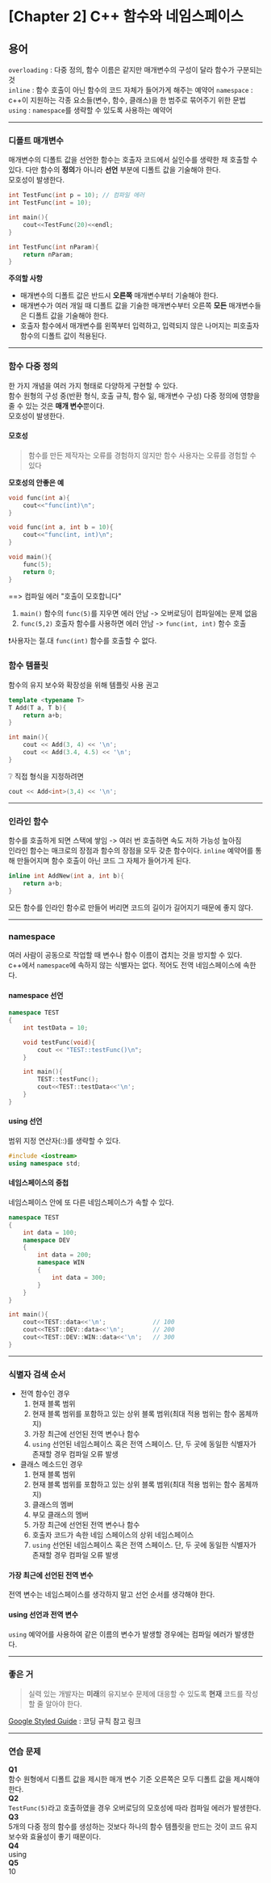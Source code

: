# [Chapter 2] C++ 함수와 네임스페이스
## 용어
`overloading` : 다중 정의, 함수 이름은 같지만 매개변수의 구성이 달라 함수가 구분되는 것   
`inline` : 함수 호출이 아닌 함수의 코드 자체가 들어가게 해주는 예약어
`namespace` : c++이 지원하는 각종 요소들(변수, 함수, 클래스)을 한 범주로 묶어주기 위한 문법   
`using` : `namespace`를 생략할 수 있도록 사용하는 예약어
* * *
### 디폴트 매개변수
매개변수의 디폴트 값을 선언한 함수는 호출자 코드에서 실인수를 생략한 채 호출할 수 있다. 다만 함수의 **정의**가 아니라 **선언** 부분에 디폴트 값을 기술해야 한다.   
모호성이 발생한다.
```c++
int TestFunc(int p = 10); // 컴파일 에러
int TestFunc(int = 10);

int main(){
    cout<<TestFunc(20)<<endl;
}

int TestFunc(int nParam){
    return nParam;
}
```
**주의할 사항**
* 매개변수의 디폴트 값은 반드시 **오른쪽** 매개변수부터 기술해야 한다.
* 매개변수가 여러 개일 때 디폴트 값을 기술한 매개변수부터 오른쪽 **모든** 매개변수들은 디폴트 값을 기술해야 한다.
* 호출자 함수에서 매개변수를 왼쪽부터 입력하고, 입력되지 않은 나머지는 피호출자 함수의 디폴트 값이 적용된다.
* * *
### 함수 다중 정의
한 가지 개념을 여러 가지 형태로 다양하게 구현할 수 있다.    
함수 원형의 구성 중(반환 형식, 호출 규칙, 함수 읾, 매개변수 구성) 다중 정의에 영향을 줄 수 있는 것은 **매개 변수**뿐이다.   
모호성이 발생한다.
#### 모호성
> 함수를 만든 제작자는 오류를 경험하지 않지만 함수 사용자는 오류를 경험할 수 있다   

**모호성의 안좋은 예**
```c++
void func(int a){
    cout<<"func(int)\n";
}

void func(int a, int b = 10){
    cout<<"func(int, int)\n";
}

void main(){
    func(5);
    return 0;
}
```
==> 컴파일 에러 "호출이 모호합니다"    
1. `main()` 함수의 `func(5)`를 지우면 에러 안남 -> 오버로딩이 컴파일에는 문제 없음   
2. `func(5,2)` 호출자 함수를 사용하면 에러 안남 -> `func(int, int)` 함수 호출   

❗️사용자는 절.대 `func(int)` 함수를 호출할 수 없다.
### 함수 템플릿
함수의 유지 보수와 확장성을 위해 템플릿 사용 권고
```c++
template <typename T>
T Add(T a, T b){
    return a+b;
}

int main(){
    cout << Add(3, 4) << '\n';
    cout << Add(3.4, 4.5) << '\n';
}
```
❔ 직접 형식을 지정하려면
```c++
cout << Add<int>(3,4) << '\n';
```
* * *
### 인라인 함수
함수를 호출하게 되면 스택에 쌓임 -> 여러 번 호출하면 속도 저하 가능성 높아짐   
인라인 함수는 매크로의 장점과 함수의 장점을 모두 갖춘 함수이다. `inline` 예약어를 통해 만들어지며 함수 호출이 아닌 코드 그 자체가 들어가게 된다.
```c++
inline int AddNew(int a, int b){
    return a+b;
}
```
모든 함수를 인라인 함수로 만들어 버리면 코드의 길이가 길어지기 때문에 좋지 않다.
* * *
### namespace
여러 사람이 공동으로 작업할 때 변수나 함수 이름이 겹치는 것을 방지할 수 있다.   
c++에서 `namespace`에 속하지 않는 식별자는 없다. 적어도 전역 네임스페이스에 속한다.
#### namespace 선언
```c++
namespace TEST
{
    int testData = 10;

    void testFunc(void){
        cout << "TEST::testFunc()\n";
    }

    int main(){
        TEST::testFunc();
        cout<<TEST::testData<<'\n';
    }
}
```
#### using 선언
범위 지정 연산자(::)를 생략할 수 있다. 
```c++
#include <iostream>
using namespace std;
```
#### 네임스페이스의 중첩
네임스페이스 안에 또 다른 네임스페이스가 속할 수 있다.    
```c++
namespace TEST
{
    int data = 100;
    namespace DEV
    {
        int data = 200;
        namespace WIN
        {
            int data = 300;
        }
    }
}

int main(){
    cout<<TEST::data<<'\n';             // 100
    cout<<TEST::DEV::data<<'\n';        // 200
    cout<<TEST::DEV::WIN::data<<'\n';   // 300
}
```
* * *
### 식별자 검색 순서
* 전역 함수인 경우
    1. 현재 블록 범위
    2. 현재 블록 범위를 포함하고 있는 상위 블록 범위(최대 적용 범위는 함수 몸체까지)
    3. 가장 최근에 선언된 전역 변수나 함수
    4. `using` 선언된 네임스페이스 혹은 전역 스페이스. 단, 두 곳에 동일한 식별자가 존재할 경우 컴파일 오류 발생
* 클래스 메소드인 경우
    1. 현재 블록 범위
    2. 현재 블록 범위를 포함하고 있는 상위 블록 범위(최대 적용 범위는 함수 몸체까지)
    3. 클래스의 멤버
    4. 부모 클래스의 멤버
    5. 가장 최근에 선언된 전역 변수나 함수
    6. 호출자 코드가 속한 네임 스페이스의 상위 네임스페이스
    7. `using` 선언된 네임스페이스 혹은 전역 스페이스. 단, 두 곳에 동일한 식별자가 존재할 경우 컴파일 오류 발생

#### 가장 최근에 선언된 전역 변수
전역 변수는 네임스페이스를 생각하지 말고 선언 순서를 생각해야 한다.
#### using 선언과 전역 변수
`using` 예약어를 사용하여 같은 이름의 변수가 발생할 경우에는 컴파일 에러가 발생한다.

* * *
### 좋은 거
> 실력 있는 개발자는 **미래**의 유지보수 문제에 대응할 수 있도록 **현재** 코드를 작성할 줄 알아야 한다.   


[Google Styled Guide](https://code.google.com/p/google-styleguide) : 코딩 규칙 참고 링크
* * *
### 연습 문제
**Q1**   
함수 원형에서 디폴트 값을 제시한 매개 변수 기준 오른쪽은 모두 디폴트 값을 제시해야 한다.   
**Q2**   
`TestFunc(5)`라고 호출하였을 경우 오버로딩의 모호성에 따라 컴파일 에러가 발생한다.   
**Q3**   
5개의 다중 정의 함수를 생성하는 것보다 하나의 함수 템플릿을 만드는 것이 코드 유지 보수와 효율성이 좋기 때문이다.   
**Q4**   
using   
**Q5**   
10
